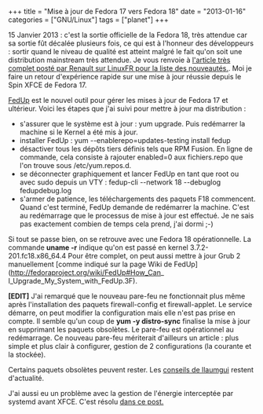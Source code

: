 +++
title = "Mise à jour de Fedora 17 vers Fedora 18"
date = "2013-01-16"
categories = ["GNU/Linux"]
tags = ["planet"]
+++


15 Janvier 2013 : c'est la sortie officielle de la Fedora 18, très attendue car
sa sortie fût décalée plusieurs fois, ce qui est à l'honneur des
développeurs : sortir quand le niveau de qualité est atteint malgré le fait
qu'on soit une distribution mainstream très attendue. Je vous renvoie à
[l'article très complet posté par Renault sur LinuxFR pour la liste des
nouveautés.](http://linuxfr.org/news/sortie-de-fedora-18-alias-spherical-cow).
Moi je faire un retour d'expérience rapide sur une mise à jour réussie depuis
le Spin XFCE de Fedora 17.

 [FedUp](http://fedoraproject.org/wiki/FedUp) est le nouvel outil pour gérer
les mises à jour de Fedora 17 et ultérieur. Voici les étapes que j'ai suivi
pour mettre à jour ma distribution :

*    s'assurer que le système est à jour : yum upgrade. Puis redémarrer la machine
si le Kernel a été mis à jour.
*    installer FedUp : yum --enablerepo=updates-testing install fedup
*    désactiver tous les dépôts tiers définis tels que RPM Fusion. En ligne de
commande, cela consiste à rajouter enabled=0 aux fichiers.repo que l'on trouve
sous /etc/yum.repos.d.
*    se déconnecter graphiquement et lancer FedUp en tant que root ou avec sudo
depuis un VTY : fedup-cli --network 18 --debuglog fedupdebug.log
*    s'armer de patience, les téléchargements des paquets F18 commencent. Quand
c'est terminé, FedUp demande de redémarrer la machine. C'est au redémarrage
que le processus de mise à jour est effectué. Je ne sais pas exactement
combien de temps cela prend, j'ai dormi ;-)

Si tout se passe bien, on se retrouve avec une Fedora 18 opérationnelle. La
commande **uname -r** indique qu'on est passé en kernel 3.7.2-201.fc18.x86_64.4
Pour être complet, on peut aussi mettre à jour Grub 2 manuellement [comme
indiqué sur la page Wiki de FedUp](http://fedoraproject.org/wiki/FedUp#How_Can_
I_Upgrade_My_System_with_FedUp.3F).

 **[EDIT]** J'ai remarqué que le nouveau pare-feu ne fonctionnait plus même
après l'installation des paquets firewall-config et firewall-applet. Le service
démarre, on peut modifier la configuration mais elle n'est pas prise en compte.
Il semble qu'un coup de **yum -y distro-sync** finalise la mise à jour en
supprimant les paquets obsolètes. Le pare-feu est opérationnel au
redémarrage. Ce nouveau pare-feu mériterait d'ailleurs un article : plus
simple et plus clair à configurer, gestion de 2 configurations (la courante et
la stockée).

Certains paquets obsolètes peuvent rester. Les [conseils de
llaumgui](http://www.llaumgui.com/post/fedora-17-in-da-place) restent
d'actualité.

J'ai aussi eu un problème avec la gestion de l'énergie interceptée par
systemd avant XFCE. C'est résolu [dans ce
post.](http://comments.gmane.org/gmane.linux.redhat.fedora.general/423516)
